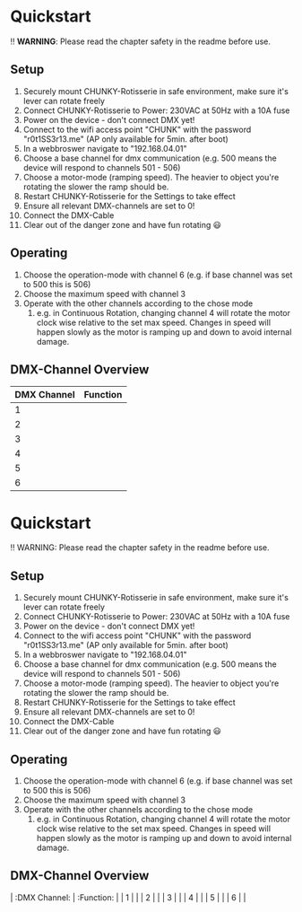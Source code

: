 # Quickstart

:bangbang: **WARNING**: Please read the chapter safety in the readme before use. 

## Setup

1. Securely mount CHUNKY-Rotisserie in safe environment, make sure it's lever can rotate freely
2. Connect CHUNKY-Rotisserie to Power: 230VAC at 50Hz with a 10A fuse
3. Power on the device - don't connect DMX yet!
4. Connect to the wifi access point "CHUNK" with the password "r0t1SS3r13.me" (AP only available for 5min. after boot)
5. In a webbroswer navigate to "192.168.04.01"
6. Choose a base channel for dmx communication (e.g. 500 means the device will respond to channels 501 - 506)
7. Choose a motor-mode (ramping speed). The heavier to object you're rotating the slower the ramp should be.
8. Restart CHUNKY-Rotisserie for the Settings to take effect
9. Ensure all relevant DMX-channels are set to 0!
10. Connect the DMX-Cable
11. Clear out of the danger zone and have fun rotating :smiley:

## Operating

1. Choose the operation-mode with channel 6 (e.g. if base channel was set to 500 this is 506)
2. Choose the maximum speed with channel 3
3. Operate with the other channels according to the chose mode
   1. e.g. in Continuous Rotation, changing channel 4 will rotate the motor clock wise relative to the set max speed. Changes in speed will happen slowly as the motor is ramping up and down to avoid internal damage.


## DMX-Channel Overview

| DMX Channel | Function |
| :---------- | :------- |
| 1           |          |
| 2           |          |
| 3           |          |
| 4           |          |
| 5           |          |
| 6           |          |
# Quickstart

:bangbang: WARNING: Please read the chapter safety in the readme before use.

## Setup

1. Securely mount CHUNKY-Rotisserie in safe environment, make sure it's lever can rotate freely
2. Connect CHUNKY-Rotisserie to Power: 230VAC at 50Hz with a 10A fuse
3. Power on the device - don't connect DMX yet!
4. Connect to the wifi access point "CHUNK" with the password "r0t1SS3r13.me" (AP only available for 5min. after boot)
5. In a webbroswer navigate to "192.168.04.01"
6. Choose a base channel for dmx communication (e.g. 500 means the device will respond to channels 501 - 506)
7. Choose a motor-mode (ramping speed). The heavier to object you're rotating the slower the ramp should be.
8. Restart CHUNKY-Rotisserie for the Settings to take effect
9. Ensure all relevant DMX-channels are set to 0!
10. Connect the DMX-Cable
11. Clear out of the danger zone and have fun rotating :smiley:

## Operating

1. Choose the operation-mode with channel 6 (e.g. if base channel was set to 500 this is 506)
2. Choose the maximum speed with channel 3
3. Operate with the other channels according to the chose mode
   1. e.g. in Continuous Rotation, changing channel 4 will rotate the motor clock wise relative to the set max speed. Changes in speed will happen slowly as the motor is ramping up and down to avoid internal damage.


## DMX-Channel Overview

| :DMX Channel: | :Function: |
| 1 |  |
| 2 |  |
| 3 |  |
| 4 |  |
| 5 |  |
| 6 |  |
